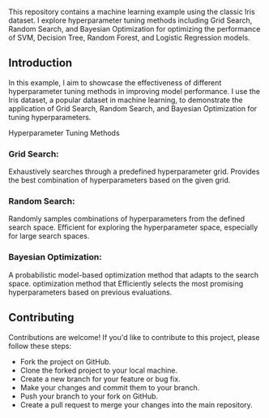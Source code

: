 

This repository contains a machine learning example using the classic Iris dataset. I explore hyperparameter tuning methods including Grid Search, Random Search, and Bayesian Optimization for optimizing the performance of SVM, Decision Tree, Random Forest, and Logistic Regression models.

## Introduction

In this example, I aim to showcase the effectiveness of different hyperparameter tuning methods in improving model performance. I use the Iris dataset, a popular dataset in machine learning, to demonstrate the application of Grid Search, Random Search, and Bayesian Optimization for tuning hyperparameters.

Hyperparameter Tuning Methods
### Grid Search:

Exhaustively searches through a predefined hyperparameter grid.
Provides the best combination of hyperparameters based on the given grid.
### Random Search:

Randomly samples combinations of hyperparameters from the defined search space.
Efficient for exploring the hyperparameter space, especially for large search spaces.
### Bayesian Optimization:

A probabilistic model-based optimization method that adapts to the search space. optimization method that
Efficiently selects the most promising hyperparameters based on previous evaluations.

## Contributing

Contributions are welcome! If you'd like to contribute to this project, please follow these steps:

- Fork the project on GitHub.
- Clone the forked project to your local machine.
- Create a new branch for your feature or bug fix.
- Make your changes and commit them to your branch.
- Push your branch to your fork on GitHub.
- Create a pull request to merge your changes into the main repository.
